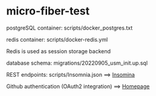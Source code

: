 # micro-fiber-test

postgreSQL container: scripts/docker_postgres.txt

redis container: scripts/docker-redis.yml

Redis is used as session storage backend

database schema: migrations/20220905_usm_init.up.sql

REST endpoints: scripts/Insomnia.json ==> [Insomina](https://insomnia.rest/download)

Github authentication (OAuth2 integration) ==>  [Homepage](https://localhost:8443/index.html)